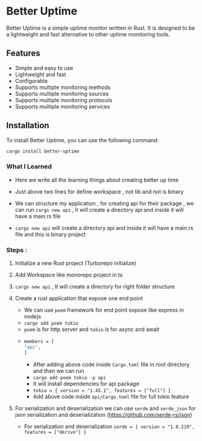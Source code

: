 # Better Uptime

Better Uptime is a simple uptime monitor written in Rust. It is designed to be a lightweight and fast alternative to other uptime monitoring tools.

## Features

- Simple and easy to use
- Lightweight and fast
- Configurable
- Supports multiple monitoring methods
- Supports multiple monitoring sources
- Supports multiple monitoring protocols
- Supports multiple monitoring services

## Installation

To install Better Uptime, you can use the following command:

```bash
cargo install better-uptime
```



### What I Learned

-  Here we write all the learning things about creating better up time
- Just above two lines for define workspace , not lib and not is binary 

- We can structure my application , for creating api for their package , we can run `cargo new api` , it will create a directory api and inside it will have a main.rs file

- `cargo new api` will create a directory api and inside it will have a main.rs file and this is binary project




### Steps :
1. Initialize a new Rust project (Turborepo initialize)
2. Add Workspace like monorepo project in ts
3. `cargo new api` , It will create a directory for right folder structure
4. Create a rust application that expose one end point  
   - We can use `poem` framework for end point expose like express in nodejs
   - `cargo add poem tokio`
   - `poem` is for http server and `tokio` is for async and await
   - ```bash
     members = [
     "api",
     ]
     ```
     - After adding above code inside `Cargo.toml` file in root directory and then we can run 
     - `cargo add poem tokio -p api`
     - It will install dependencies for api package
     - `tokio = { version = "1.45.1", features = ["full"] }`
     - Add above code inside `api/Cargo.toml` file for full tokio feature

5. For serialization and deserialization we can use `serde` and `serde_json` for json serialization and deserialization (https://github.com/serde-rs/json)
    - For serialization and deserialization `serde = { version = "1.0.219", features = ["derive"] }
`